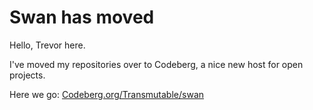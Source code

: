 # Swan has moved

Hello, Trevor here.

I've moved my repositories over to Codeberg, a nice new host for open projects.

Here we go: [Codeberg.org/Transmutable/swan](https://codeberg.org/Transmutable/swan)
